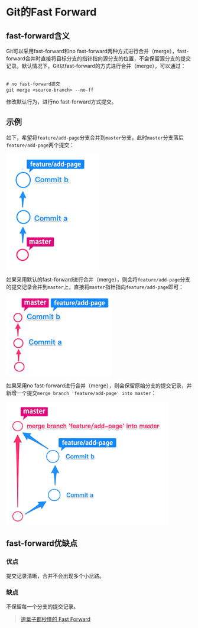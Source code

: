 # Git的Fast Forward

## fast-forward含义

Git可以采用fast-forward和no fast-forward两种方式进行合并（merge），fast-forward合并时直接将目标分支的指针指向源分支的位置，不会保留源分支的提交记录。默认情况下，Git以fast-forward的方式进行合并（merge），可以通过：

```shell

# no fast-forward提交
git merge <source-branch> --no-ff
```

修改默认行为，进行no fast-forward方式提交。

## 示例

如下，希望将`feature/add-page`分支合并到`master`分支，此时`master`分支落后`feature/add-page`两个提交：

![](attachments/Pasted%20image%2020220522225003.png)

如果采用默认的fast-forward进行合并（merge），则会将`feature/add-page`分支的提交记录合并到`master`上，直接将`master`指针指向`feature/add-page`即可：

![](attachments/Pasted%20image%2020220522225248.png)

如果采用no fast-forward进行合并（merge），则会保留原始分支的提交记录，并新增一个提交`merge branch 'feature/add-page' into master`：

![](attachments/Pasted%20image%2020220522225538.png)

## fast-forward优缺点

### 优点

提交记录清晰，合并不会出现多个小岔路。

### 缺点

不保留每一个分支的提交记录。

> [連葉子都秒懂的 Fast Forward](https://tzuhui.github.io/2019/06/20/Git/fast-forward/)